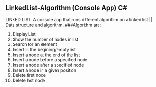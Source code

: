 ## LinkedList-Algorithm (Console App) C#
LINKED LIST. A console app that runs different algorithm on a linked list || Data structure and algorithm. 
 ###Algorithm are:
 1. Display List
 2. Show the number of nodes in list  
 3. Search for an element  
 4. Insert in the begining/empty list  
 5. Insert a node at the end of the list  
 6. Insert a node before a specified node  
 7. Insert a node after a specified node  
 8. Insert a node in a given position  
 9. Delete first node  
 10. Delete last node  
